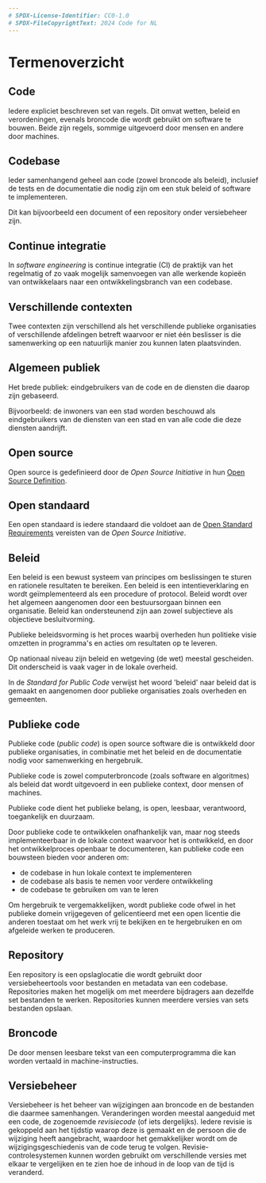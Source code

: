 ```yaml
---
# SPDX-License-Identifier: CC0-1.0
# SPDX-FileCopyrightText: 2024 Code for NL
---
```

# Termenoverzicht

## Code

Iedere expliciet beschreven set van regels.
Dit omvat wetten, beleid en verordeningen, evenals broncode die wordt gebruikt om software te bouwen.
Beide zijn regels, sommige uitgevoerd door mensen en andere door machines.

## Codebase

Ieder samenhangend geheel aan code (zowel broncode als beleid), inclusief de tests en de documentatie die nodig zijn om een stuk beleid of software te implementeren.

Dit kan bijvoorbeeld een document of een repository onder versiebeheer zijn.

## Continue integratie

In _software engineering_ is continue integratie (CI) de praktijk van het regelmatig of zo vaak mogelijk samenvoegen van alle werkende kopieën van ontwikkelaars naar een ontwikkelingsbranch van een codebase.

## Verschillende contexten

Twee contexten zijn verschillend als het verschillende publieke organisaties of verschillende afdelingen betreft waarvoor er niet één beslisser is die samenwerking op een natuurlijk manier zou kunnen laten plaatsvinden.

## Algemeen publiek

Het brede publiek: eindgebruikers van de code en de diensten die daarop zijn gebaseerd.

Bijvoorbeeld: de inwoners van een stad worden beschouwd als eindgebruikers van de diensten van een stad en van alle code die deze diensten aandrijft.

## Open source

Open source is gedefinieerd door de *Open Source Initiative* in hun [Open Source Definition](https://opensource.org/osd-annotated).

## Open standaard

Een open standaard is iedere standaard die voldoet aan de [Open Standard Requirements](https://opensource.org/osr) vereisten van de *Open Source Initiative*.

## Beleid

Een beleid is een bewust systeem van principes om beslissingen te sturen en rationele resultaten te bereiken.
Een beleid is een intentieverklaring en wordt geïmplementeerd als een procedure of protocol.
Beleid wordt over het algemeen aangenomen door een bestuursorgaan binnen een organisatie.
Beleid kan ondersteunend zijn aan zowel subjectieve als objectieve besluitvorming.

Publieke beleidsvorming is het proces waarbij overheden hun politieke visie omzetten in programma's en acties om resultaten op te leveren.

Op nationaal niveau zijn beleid en wetgeving (de wet) meestal gescheiden.
Dit onderscheid is vaak vager in de lokale overheid.

In de *Standard for Public Code* verwijst het woord 'beleid' naar beleid dat is gemaakt en aangenomen door publieke organisaties zoals overheden en gemeenten.

## Publieke code

Publieke code (_public code_) is open source software die is ontwikkeld door publieke organisaties, in combinatie met het beleid en de documentatie nodig voor samenwerking en hergebruik.

Publieke code is zowel computerbroncode (zoals software en algoritmes) als beleid dat wordt uitgevoerd in een publieke context, door mensen of machines.

Publieke code dient het publieke belang, is open, leesbaar, verantwoord, toegankelijk en duurzaam.

Door publieke code te ontwikkelen onafhankelijk van, maar nog steeds implementeerbaar in de lokale context waarvoor het is ontwikkeld, en door het ontwikkelproces openbaar te documenteren, kan publieke code een bouwsteen bieden voor anderen om:

* de codebase in hun lokale context te implementeren
* de codebase als basis te nemen voor verdere ontwikkeling
* de codebase te gebruiken om van te leren

Om hergebruik te vergemakkelijken, wordt publieke code ofwel in het publieke domein vrijgegeven of gelicentieerd met een open licentie die anderen toestaat om het werk vrij te bekijken en te hergebruiken en om afgeleide werken te produceren.

## Repository

Een repository is een opslaglocatie die wordt gebruikt door versiebeheertools voor bestanden en metadata van een codebase.
Repositories maken het mogelijk om met meerdere bijdragers aan dezelfde set bestanden te werken.
Repositories kunnen meerdere versies van sets bestanden opslaan.

## Broncode

De door mensen leesbare tekst van een computerprogramma die kan worden vertaald in machine-instructies.

## Versiebeheer

Versiebeheer is het beheer van wijzigingen aan broncode en de bestanden die daarmee samenhangen.
Veranderingen worden meestal aangeduid met een code, de zogenoemde *revisiecode* (of iets dergelijks).
Iedere revisie is gekoppeld aan het tijdstip waarop deze is gemaakt en de persoon die de wijziging heeft aangebracht, waardoor het gemakkelijker wordt om de wijzigingsgeschiedenis van de code terug te volgen.
Revisie-controlesystemen kunnen worden gebruikt om verschillende versies met elkaar te vergelijken en te zien hoe de inhoud in de loop van de tijd is veranderd.
